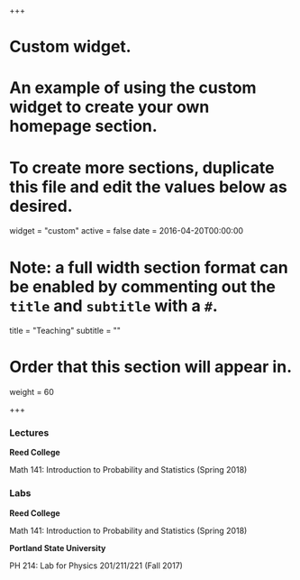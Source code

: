 +++
# Custom widget.
# An example of using the custom widget to create your own homepage section.
# To create more sections, duplicate this file and edit the values below as desired.
widget = "custom"
active = false
date = 2016-04-20T00:00:00

# Note: a full width section format can be enabled by commenting out the `title` and `subtitle` with a `#`.
title = "Teaching"
subtitle = ""

# Order that this section will appear in.
weight = 60

+++

### Lectures

**Reed College**

Math 141: Introduction to Probability and Statistics (Spring 2018)

### Labs

**Reed College**

Math 141: Introduction to Probability and Statistics (Spring 2018)


**Portland State University**

PH 214: Lab for Physics 201/211/221 (Fall 2017)

